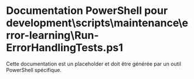 # Documentation PowerShell pour development\scripts\maintenance\error-learning\Run-ErrorHandlingTests.ps1

Cette documentation est un placeholder et doit être générée par un outil PowerShell spécifique.
